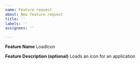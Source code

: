 ```yaml
---
name: Feature request
about: New feature request
title: ''
labels: ''
assignees: ''

---
```


**Feature Name**
LoadIcon

**Feature Description (optional)**
Loads an icon for an application
